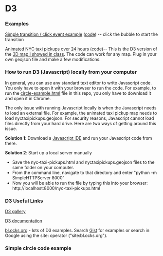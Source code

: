 # D3

### Examples

[Simple transition / click event example](https://bl.ocks.org/galkamax/c19642317ac807fe13a99bbcf2eaaa75) ([code](https://github.com/MUSA-620-Fall-2017/d3/blob/master/circle-example.html)) -- click the bubble to start the transition

[Animated NYC taxi pickups over 24 hours](https://bl.ocks.org/galkamax/f3ecfeb0b4ebbbec104e87a08dc4806e) ([code](https://github.com/MUSA-620-Fall-2017/d3/blob/master/nyc-taxi-pickups.html))-- This is the D3 version of the [3D map I showed in class](https://maps.blueshift.io/nyc-hourly-taxi-pickups?embed=1). The code can work for any map. Plug in your own geojson file and make a few modifications.

### How to run D3 (Javascript) locally from your computer

In general, you can use any standard text editor to write Javascript code. You only have to open it with your browser to run the code. For example, to run the [circle-example.html](https://github.com/MUSA-620-Fall-2017/d3/blob/master/circle-example.html) file in this repo, you only have to download it and open it in Chrome.

The only issue with running Javascript locally is when the Javascript needs to load an external file. For example, the animated taxi pickup map needs to load nyctaxipickups.geojson. For security reasons, Javascript cannot load files directly from your hard drive. Here are two ways of getting around this issue.

**Solution 1**: Download a [Javascript IDE](http://ourcodeworld.com/articles/read/200/top-7-best-free-web-development-ide-for-javascript-html-and-css) and run your Javascript code from there.

**Solution 2**: Start up a local server manually
- Save the nyc-taxi-pickups.html and nyctaxipickups.geojson files to the same folder on your computer.
- From the command line, navigate to that directory and enter "python -m SimpleHTTPServer 8000"
- Now you will be able to run the file by typing this into your browser: http://localhost:8000/nyc-taxi-pickups.html

### D3 Useful Links

[D3 gallery](https://github.com/d3/d3/wiki/Gallery)

[D3 documentation](https://github.com/d3/d3/blob/master/API.md)

[bl.ocks.org](https://bl.ocks.org/-/about) - lots of D3 examples. Search [Gist](https://gist.github.com/) for examples or search in Google using the site: operator ("site:bl.ocks.org").



### Simple circle code example

<script src="https://d3js.org/d3.v4.min.js"></script>

<svg></svg>
<body>
<script>

var svg = d3.select("svg")
	.style("width","100%")
	.style("height","100%");

svg.append("circle")
	.attr("cx",100)
	.attr("cy",200)
	.style("fill","blue")
	.attr("r",50);
	
	
svg.append("circle")
	.attr("cx",500)
	.attr("cy",200)
	.style("fill","red")
	.attr("r",20);


</script>
</body>
